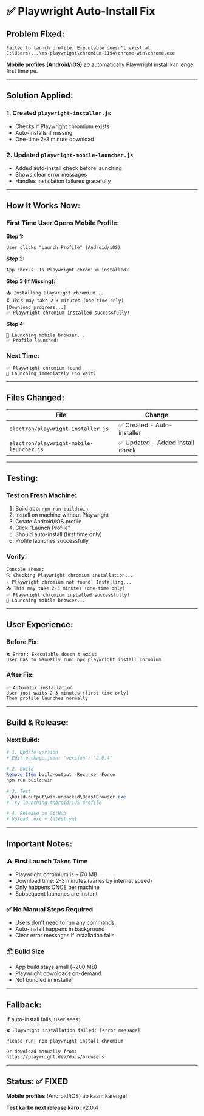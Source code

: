 # ✅ Playwright Auto-Install Fix

## Problem Fixed:
```
Failed to launch profile: Executable doesn't exist at
C:\Users\...\ms-playwright\chromium-1194\chrome-win\chrome.exe
```

**Mobile profiles (Android/iOS)** ab automatically Playwright install kar lenge first time pe.

---

## Solution Applied:

### 1. Created `playwright-installer.js`
- Checks if Playwright chromium exists
- Auto-installs if missing
- One-time 2-3 minute download

### 2. Updated `playwright-mobile-launcher.js`
- Added auto-install check before launching
- Shows clear error messages
- Handles installation failures gracefully

---

## How It Works Now:

### First Time User Opens Mobile Profile:

**Step 1:**
```
User clicks "Launch Profile" (Android/iOS)
```

**Step 2:**
```
App checks: Is Playwright chromium installed?
```

**Step 3 (If Missing):**
```
📥 Installing Playwright chromium...
⏳ This may take 2-3 minutes (one-time only)
[Download progress...]
✅ Playwright chromium installed successfully!
```

**Step 4:**
```
🚀 Launching mobile browser...
✅ Profile launched!
```

### Next Time:
```
✅ Playwright chromium found
🚀 Launching immediately (no wait)
```

---

## Files Changed:

| File | Change |
|------|--------|
| `electron/playwright-installer.js` | ✅ Created - Auto-installer |
| `electron/playwright-mobile-launcher.js` | ✅ Updated - Added install check |

---

## Testing:

### Test on Fresh Machine:

1. Build app: `npm run build:win`
2. Install on machine without Playwright
3. Create Android/iOS profile
4. Click "Launch Profile"
5. Should auto-install (first time only)
6. Profile launches successfully

### Verify:
```
Console shows:
🔍 Checking Playwright chromium installation...
⚠️ Playwright chromium not found! Installing...
📥 This may take 2-3 minutes (one-time only)
✅ Playwright chromium installed successfully!
🚀 Launching mobile browser...
```

---

## User Experience:

### Before Fix:
```
❌ Error: Executable doesn't exist
User has to manually run: npx playwright install chromium
```

### After Fix:
```
✅ Automatic installation
User just waits 2-3 minutes (first time only)
Then profile launches normally
```

---

## Build & Release:

### Next Build:
```powershell
# 1. Update version
# Edit package.json: "version": "2.0.4"

# 2. Build
Remove-Item build-output -Recurse -Force
npm run build:win

# 3. Test
.\build-output\win-unpacked\BeastBrowser.exe
# Try launching Android/iOS profile

# 4. Release on GitHub
# Upload .exe + latest.yml
```

---

## Important Notes:

### ⚠️ First Launch Takes Time
- Playwright chromium is ~170 MB
- Download time: 2-3 minutes (varies by internet speed)
- Only happens ONCE per machine
- Subsequent launches are instant

### ✅ No Manual Steps Required
- Users don't need to run any commands
- Auto-install happens in background
- Clear error messages if installation fails

### 📦 Build Size
- App build stays small (~200 MB)
- Playwright downloads on-demand
- Not bundled in installer

---

## Fallback:

If auto-install fails, user sees:
```
❌ Playwright installation failed: [error message]

Please run: npx playwright install chromium

Or download manually from:
https://playwright.dev/docs/browsers
```

---

## Status: ✅ FIXED

**Mobile profiles** (Android/iOS) ab kaam karenge!

**Test karke next release karo:** v2.0.4
